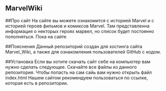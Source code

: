 ## MarvelWiki

##Про сайт
На сайте вы можете ознакомится с историей Marvel и с историей героев фильмов и комиксов Marvel. Там представленна информация о некторых героях марвел, но список будет постоянно пополняться. Пока на сайте 

##Пояснения
Данный репозиторий создан для хостинга сайта Marvel_Wiki, а также для ознакомления пользователей GitHub с кодом.  

##Установка
Если вы хотите скачать сайт себе на компьютер вам нужно сделать следующее. Скачайте все файлы из данного репозитория. Чтобы попасть на сам сайь вам нужно открыть файл index.html
Нашем сайтом рекомендуем пользоваться по ссылке, которая есть в репозитории.


